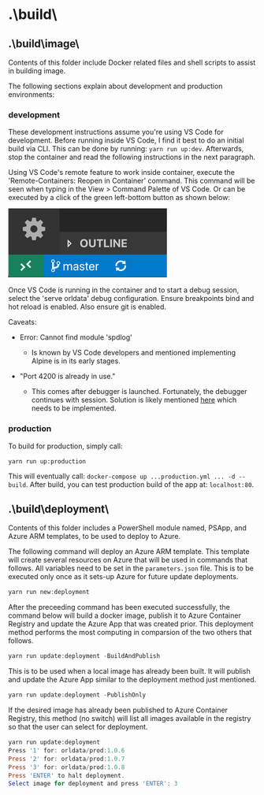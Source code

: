 # .\build\

## .\build\image\

Contents of this folder include Docker related files and shell scripts to assist in building image.

The following sections explain about development and production environments:

### development

These development instructions assume you're using VS Code for development. Before running inside VS Code, I find it best to do an initial build via CLI. This can be done by running: `yarn run up:dev`. Afterwards, stop the container and read the following instructions in the next paragraph.

Using VS Code's remote feature to work inside container, execute the 'Remote-Containers: Reopen in Container' command. This command will be seen when typing in the View > Command Palette of VS Code. Or can be executed by a click of the green left-bottom button as shown below:

![Open Remote Window](../resources/development/vscode-remote-dev-status-bar.png)

Once VS Code is running in the container and to start a debug session, select the 'serve orldata' debug configuration. Ensure breakpoints bind and hot
reload is enabled. Also ensure git is enabled.

Caveats:

- Error: Cannot find module 'spdlog'
  - Is known by VS Code developers and mentioned implementing Alpine is in its early stages.

- "Port 4200 is already in use."
  - This comes after debugger is launched. Fortunately, the debugger continues with session. Solution is likely mentioned [here](https://code.visualstudio.com/docs/remote/containers#_creating-a-devcontainerjson-file) which needs to be implemented.

### production

To build for production, simply call:

```shell
yarn run up:production
```

This will eventually call: `docker-compose up ...production.yml ... -d --build`. After build, you can test production build of the app at: `localhost:80`.

## .\build\deployment\

Contents of this folder includes a PowerShell module named, PSApp, and Azure ARM templates, to be used to deploy to Azure.

The following command will deploy an Azure ARM template. This template will create several resources on Azure that will be used in commands that follows. All variables need to be set in the `parameters.json` file. This is to be executed only once as it sets-up Azure for future update deployments.

```powershell
yarn run new:deployment
```

After the preceeding command has been executed successfully, the command below will build a docker image, publish it to Azure Container Registry and update the Azure App that was created prior. This deployment method performs the most computing in comparsion of the two others that follows.

```powershell
yarn run update:deployment -BuildAndPublish
```

This is to be used when a local image has already been built. It will publish and update the Azure App similar to the deployment method just mentioned.

```powershell
yarn run update:deployment -PublishOnly
```

If the desired image has already been published to Azure Container Registry, this method (no switch) will list all images available in the registry so that the user can select for deployment.

```powershell
yarn run update:deployment
Press '1' for: orldata/prod:1.0.6
Press '2' for: orldata/prod:1.0.7
Press '3' for: orldata/prod:1.0.8
Press 'ENTER' to halt deployment.
Select image for deployment and press 'ENTER': 3
```
